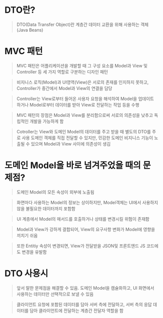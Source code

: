 # DTO란?
> DTO(Data Transfer Object)란 계층간 데이터 교환을 위해 사용하는 객체(Java Beans)

# MVC 패턴
> MVC 패턴은 어플리케이션을 개발할 때 그 구성 요소를 Model과 View 및 Controller 등 세 가지 역할로 구분하는 디자인 패턴

> 비지니스 로직(Model)과 UI영역(View)은 서로의 존재를 인지하지 못하고, Controller가 중간에서 Model과 View의 연결을 담당

> Controller는 View로부터 들어온 사용자 요청을 해석하여 Model을 업데이트 하거나 Model로부터 데이터를 받아 View로 전달하는 작업 등을 수행
  
> MVC 패턴의 장점은 Model과 View를 분리함으로써 서로의 의존성을 낮추고 독립적인 개발을 가능하게 함

> Cotroller는 View와 도메인 Model의 데이터를 주고 받을 때 별도의 DTO를 주로 사용
> 도메인 객체를 직접 전달할 수 있지만, 민감한 도메인 비지니스 기능이 노출될 수 있으며 Model과 View 사이에 의존성이 생김

# 도메인 Model을 바로 넘겨주었을 때의 문제점?
> 도메인 Model의 모든 속성이 외부에 노출됨
 
> 화면마다 사용하는 Model의 정보는 상이하지만, Model객체는 UI에서 사용하지 않을 불필요한 데이터까지 포함함
 
> UI 계층에서 Model의 매서드를 호출하거나 상태를 변경시킬 위험이 존재함
 
> Model과 View가 강하게 결합되어, View의 요구사항 변화가 Model에 영향을 끼치기 쉬움

> 또한 Entitiy 속성이 변경되면, View가 전달받을 JSON및 프론트엔드 JS 코드에도 변경을 유발함

# DTO 사용시
> 앞서 말한 문제점을 해결할 수 있음. 도메인 Model을 캠슐화하고, UI 화면에서 사용하는 데이터만 선택적으로 보낼 수 있음

> 클라이언트 요청에 포함된 데이터를 담아 서버 측에 전달하고, 서버 측의 응답 데이터를 담아 클라이언트에 전달하는 계층간 전달자 역할을 함
